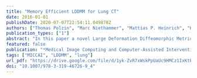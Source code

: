 ```yaml
---
title: "Memory Efficient LDDMM for Lung CT"
date: 2016-01-01
publishDate: 2020-07-07T22:54:11.049878Z
authors: ["Thomas Polzin", "Marc Niethammer", "Mattias P. Heinrich", "Heinz Handels", "Jan Modersitzki"]
publication_types: ["1"]
abstract: "In this paper a novel Large Deformation Diffeomorphic Metric Mapping (LDDMM) scheme is presented which has significantly lower computational and memory demands than standard LDDMM but achieves the same accuracy. We exploit the smoothness of velocities and transformations by using a coarser discretization compared to the image resolution. This reduces required memory and accelerates numerical optimization as well as solution of transport equations. Accuracy is essentially unchanged as the mismatch of transformed moving and fixed image is incorporated into the model at high resolution. Reductions in memory consumption and runtime are demonstrated for registration of lung CT images. State-of-the-art accuracy is shown for the challenging DIR-Lab chronic obstructive pulmonary disease (COPD) lung CT data sets obtaining a mean landmark distance after registration of 1.03 mm and the best average results so far."
featured: false
publication: "*Medical Image Computing and Computer-Assisted Intervention - MICCAI 2016 - 19th International Conference, Athens, Greece, October 17-21, 2016, Proceedings, Part III*"
tags: ["MICCAI", "LDDMM", "lung"]
url_pdf: "https://drive.google.com/file/d/1yk-ZvR7xWskPpUaUc9HMCz1IxKtBDg7a"
doi: "10.1007/978-3-319-46726-9_4"
---
```


